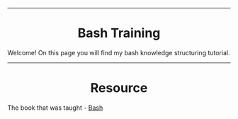 
---

<h1 align="center"> Bash Training </h1>

Welcome! On this page you will find my bash knowledge structuring tutorial.

---

<h1 align="center">Resource</h1>

The book that was taught -  [Bash](https://ruvds.com/doc/bash.pdf)

